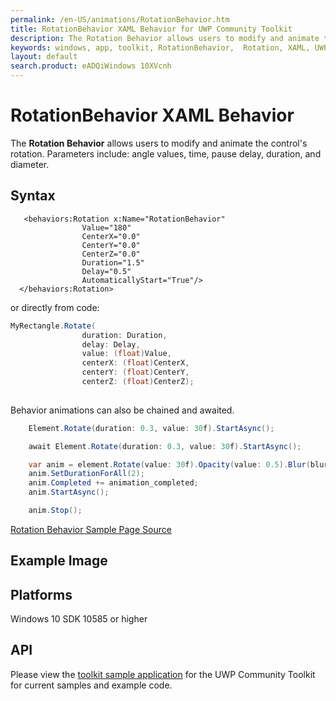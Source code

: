 ```yaml
---
permalink: /en-US/animations/RotationBehavior.htm
title: RotationBehavior XAML Behavior for UWP Community Toolkit
description: The Rotation Behavior allows users to modify and animate the control's rotation 
keywords: windows, app, toolkit, RotationBehavior,  Rotation, XAML, UWP, animate rotation, behavior
layout: default
search.product: eADQiWindows 10XVcnh
---
```


# RotationBehavior XAML Behavior
The **Rotation Behavior** allows users to modify and animate the control's rotation. Parameters include: angle values, time, pause delay, duration, and diameter.

## Syntax
```xaml
   <behaviors:Rotation x:Name="RotationBehavior" 
				Value="180"
				CenterX="0.0" 
				CenterY="0.0" 
				CenterZ="0.0" 
				Duration="1.5" 
				Delay="0.5" 
				AutomaticallyStart="True"/>
  </behaviors:Rotation>
```

or directly from code:

```C#
MyRectangle.Rotate(
                duration: Duration,
                delay: Delay,
                value: (float)Value,
                centerX: (float)CenterX,
                centerY: (float)CenterY,
                centerZ: (float)CenterZ);
    
```

Behavior animations can also be chained and awaited.

```C#
    Element.Rotate(duration: 0.3, value: 30f).StartAsync();

    await Element.Rotate(duration: 0.3, value: 30f).StartAsync();

    var anim = element.Rotate(value: 30f).Opacity(value: 0.5).Blur(blurAmount:5);
    anim.SetDurationForAll(2);
    anim.Completed += animation_completed;
    anim.StartAsync();

    anim.Stop();
```

[Rotation Behavior Sample Page Source](https://github.com/Microsoft/UWPCommunityToolkit/tree/master/Microsoft.Toolkit.Uwp.SampleApp/SamplePages/RotationBehavior)
## Example Image

## Platforms

Windows 10 SDK 10585 or higher

## API

Please view the [toolkit sample application](https://github.com/Microsoft/UWPCommunityToolkit/tree/master/Microsoft.Toolkit.Uwp.SampleApp) for the UWP Community Toolkit for current samples and example code.
